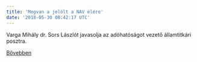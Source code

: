 ```yaml
---
title: 'Megvan a jelölt a NAV élére'
date: '2018-05-30 08:42:17 UTC'
---
```


Varga Mihály dr. Sors Lászlót javasolja az adóhatóságot vezető államtitkári posztra.


[Bővebben](https://ift.tt/2sqzOTg)
